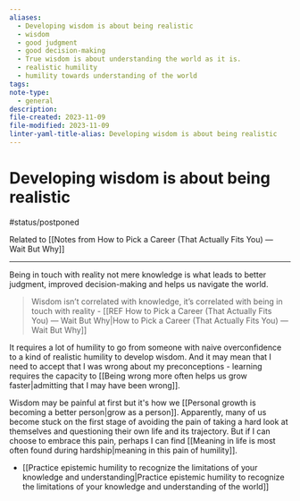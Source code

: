```yaml
---
aliases:
  - Developing wisdom is about being realistic
  - wisdom
  - good judgment
  - good decision-making
  - True wisdom is about understanding the world as it is.
  - realistic humility
  - humility towards understanding of the world
tags: 
note-type:
  - general
description: 
file-created: 2023-11-09
file-modified: 2023-11-09
linter-yaml-title-alias: Developing wisdom is about being realistic
---
```


# Developing wisdom is about being realistic

#status/postponed

Related to [[Notes from How to Pick a Career (That Actually Fits You) — Wait But Why]]

---

Being in touch with reality not mere knowledge is what leads to better judgment, improved decision-making and helps us navigate the world.

> Wisdom isn’t correlated with knowledge, it’s correlated with being in touch with reality
> \- [[REF How to Pick a Career (That Actually Fits You) — Wait But Why|How to Pick a Career (That Actually Fits You) — Wait But Why]]

It requires a lot of humility to go from someone with naive overconfidence to a kind of realistic humility to develop wisdom. And it may mean that I need to accept that I was wrong about my preconceptions - learning requires the capacity to [[Being wrong more often helps us grow faster|admitting that I may have been wrong]].

Wisdom may be painful at first but it's how we [[Personal growth is becoming a better person|grow as a person]]. Apparently, many of us become stuck on the first stage of avoiding the pain of taking a hard look at themselves and questioning their own life and its trajectory. But if I can choose to embrace this pain, perhaps I can find [[Meaning in life is most often found during hardship|meaning in this pain of humility]].

- [[Practice epistemic humility to recognize the limitations of your knowledge and understanding|Practice epistemic humility to recognize the limitations of your knowledge and understanding of the world]]
